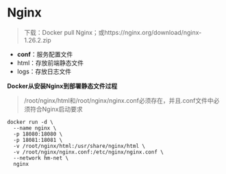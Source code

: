 # Nginx

> 下载：Docker pull Nginx；或https://nginx.org/download/nginx-1.26.2.zip

* **conf**：服务配置文件
* html：存放前端静态文件
* logs：存放日志文件

**Docker从安装Nginx到部署静态文件过程**

> /root/nginx/html和/root/nginx/nginx.conf必须存在，并且.conf文件中必须符合Nginx启动要求

```shell
docker run -d \
  --name nginx \
  -p 18080:18080 \
  -p 18081:18081 \
  -v /root/nginx/html:/usr/share/nginx/html \
  -v /root/nginx/nginx.conf:/etc/nginx/nginx.conf \
  --network hm-net \
  nginx
```

